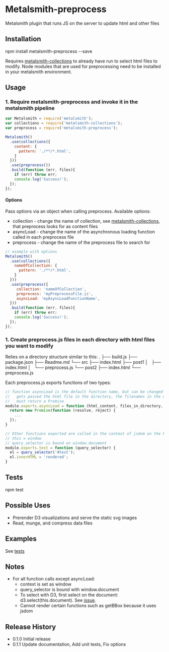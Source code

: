 Metalsmith-preprocess
===

Metalsmith plugin that runs JS on the server to update html and other files

## Installation

  npm install metalsmith-preprocess --save

Requires [metalsmith-collections](https://github.com/segmentio/metalsmith-collections) to already have run to select html files to modify. 
Node modules that are used for preprocessing need to be installed in your metalsmith environment.

## Usage
### 1. Require metalsmith-preprocess and invoke it in the metalsmith pipeline

```javascript
var Metalsmith = require('metalsmith');
var collections = require('metalsmith-collections');
var preprocess = require('metalsmith-preprocess');

Metalsmith()
  .use(collections({
    content: {
      pattern: './**/*.html',
    }
  }))
  .use(preprocess())
  .build(function (err, files){
    if (err) throw err;
    console.log('Success!');
  });
});
```

#### Options
Pass options via an object when calling preprocess. Available options:
* collection - change the name of collection, see [metalsmith-collections](https://github.com/segmentio/metalsmith-collections), that preprocess looks for as content files
* asyncLoad - change the name of the asynchronous loading function called in each preprocess file
* preprocess - change the name of the preprocess file to search for

```javascript
// example with options
Metalsmith()
  .use(collections({
    nameOfCollection: {
      pattern: './**/*.html',
    }
  }))
  .use(preprocess({
     collection: 'nameOfCollection',
     preprocess: 'myPreprocessFile.js',
     asyncLoad: 'myAsyncLoadFunctionName',
  }))
  .build(function (err, files){
    if (err) throw err;
    console.log('Success!');
  });
});
```

### 1. Create preprocess.js files in each directory with html files you want to modify

Relies on a directory structure similar to this:
  .
  ├── build.js
  ├── package.json
  ├── Readme.md
  └── src
      ├── index.html
      ├── post1
      │   ├── index.html
      │   └── preprocess.js
      └── post2
          ├── index.html
          └── preprocess.js

Each preprocess.js exports functions of two types:

```javascript
// function asyncLoad is the default function name, but can be changed with options.
//   gets passed the html file in the directory, the filenames in the directory, and the metalsmith filename > file object map 
//   must return a Promise
module.exports.asyncLoad = function (html_content, files_in_directory, files) {
  return new Promise(function (resolve, reject) {
    ... 
  });
}

// Other functions exported are called in the context of jsdom on the html file in the directory.
// this = window
// query_selector is bound on window.document
module.exports.test = function (query_selector) {
  el = query_selector('#test');
  el.innerHTML = 'rendered';
}
```

## Tests

npm test

## Possible Uses

* Prerender D3 visualizations and serve the static svg images
* Read, munge, and compress data files

## Examples
See [tests](./test)

## Notes

* For all function calls except asyncLoad:
  * context is set as window
  * query_selector is bound with window.document
  * To select with D3, first select on the document: d3.select(this.document). See [issue](https://github.com/d3/d3-request/issues/10).
  * Cannot render certain functions such as getBBox because it uses jsdom

## Release History

* 0.1.0 Initial release
* 0.1.1 Update documentation, Add unit tests, Fix options
